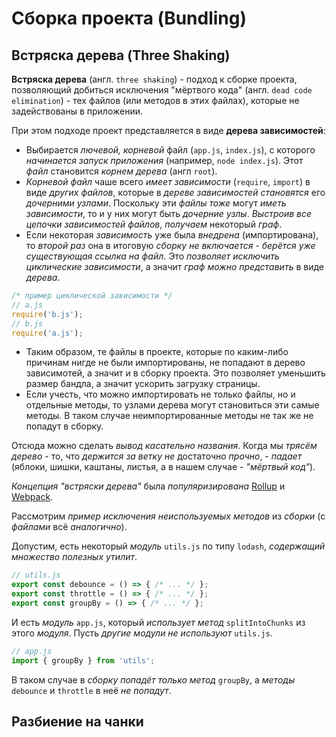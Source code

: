 # Сборка проекта (Bundling)

## Встряска дерева (Three Shaking)

**Встряска дерева** (англ. `three shaking`) - подход к сборке проекта, позволяющий добиться исключения "мёртвого кода" (англ. `dead code elimination`) - тех файлов (или методов в этих файлах), которые не задействованы в приложении. 

При этом подходе проект представляется в виде **дерева зависимостей**:
* Выбирается *лючевой, корневой* файл (`app.js`, `index.js`), с которого *начинается запуск приложения* (например, `node index.js`). Этот *файл* становится *корнем дерева* (англ `root`).
* *Корневой файл* чаше всего *имеет зависимости* (`require`, `import`) в виде *других файлов*, которые в *дереве зависимостей* *становятся* его *дочерними узлами*. Поскольку эти *файлы тоже* могут *иметь зависимости*, то и у них могут быть *дочерние узлы*. *Выстроив все цепочки зависимостей файлов*, *получаем* некоторый *граф*.
* Если некоторая *зависимость* уже была *внедрена* (импортирована), то *второй раз* она в итоговую *сборку не включается* - *берётся уже существующая ссылка на файл*. Это *позволяет исключить циклические зависимости*, а значит *граф можно представить* в виде *дерева*.
```js
/* пример циклической зависимости */
// a.js
require('b.js');
// b.js
require('a.js');
```
* Таким образом, те файлы в проекте, которые по каким-либо причинам нигде не были импортированы, не попадают в дерево зависимотей, а значит и в сборку проекта. Это позволяет уменьшить размер бандла, а значит ускорить загрузку страницы.
* Если учесть, что можно импортировать не только файлы, но и отдельные методы, то узлами дерева могут становиться эти самые методы. В таком случае неимпортированные методы не так же не попадут в сборку.

Отсюда можно сделать *вывод касательно названия*. Когда мы *трясём дерево* - то, что *держится за ветку не* достаточно *прочно*, - *падает* (яблоки, шишки, каштаны, листья, а в нашем случае - *"мёртвый код"*).

*Концепция "встряски дерева"* была *популяризирована* [Rollup](https://github.com/rollup/rollup#tree-shaking) и [Webpack](https://webpack.js.org/guides/tree-shaking/).

Рассмотрим *пример исключения неиспользуемых методов* из *сборки* (с *файлами* всё *аналогично*).

Допустим, есть некоторый *модуль* `utils.js` по типу `lodash`, *содержащий множество полезных утилит*.
```js
// utils.js
export const debounce = () => { /* ... */ };
export const throttle = () => { /* ... */ };
export const groupBy = () => { /* ... */ };
```
И есть *модуль* `app.js`, который *использует метод* `splitIntoChunks` из этого *модуля*. Пусть *другие модули не используют* `utils.js`.
```js
// app.js
import { groupBy } from 'utils';
```
В таком случае в *сборку попадёт только метод* `groupBy`, а *методы* `debounce` и `throttle` в неё *не попадут*.

## Разбиение на чанки


